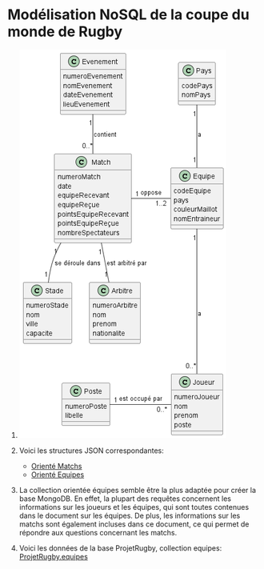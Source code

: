 # Modélisation NoSQL de la coupe du monde de Rugby

1. ![Diagramme UML](Diag.png)

2. Voici les structures JSON correspondantes:
   - [Orienté Matchs](orienteMatchs.json)
   - [Orienté Equipes](orienteEquipes.json)

3. La collection orientée équipes semble être la plus adaptée pour créer la base MongoDB.
   En effet, la plupart des requêtes concernent les informations sur les joueurs et les équipes, qui sont toutes contenues dans le document sur les équipes. 
   De plus, les informations sur les matchs sont également incluses dans ce document, ce qui permet de répondre aux questions concernant les matchs.
4. Voici les données de la base ProjetRugby, collection equipes: [ProjetRugby.equipes](ProjetRugby.equipes.json)